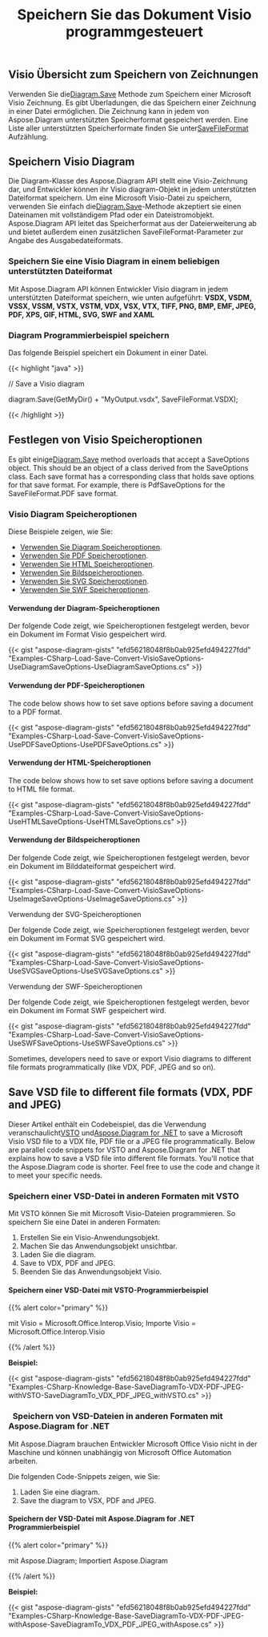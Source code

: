 ﻿---
title: Speichern Sie das Dokument Visio programmgesteuert
linktitle: Dokument Visio speichern
type: docs
weight: 30
url: /de/net/save-visio-document/
description: Auf dieser Seite wird beschrieben, wie Sie das Visio-Dokument in einer Datei speichern und mit der Aspose.Diagram-Bibliothek streamen.
---
## **Visio Übersicht zum Speichern von Zeichnungen**
 Verwenden Sie die[Diagram.Save]() Methode zum Speichern einer Microsoft Visio Zeichnung. Es gibt Überladungen, die das Speichern einer Zeichnung in einer Datei ermöglichen. Die Zeichnung kann in jedem von Aspose.Diagram unterstützten Speicherformat gespeichert werden. Eine Liste aller unterstützten Speicherformate finden Sie unter[SaveFileFormat]() Aufzählung.
## **Speichern Visio Diagram**
 Die Diagram-Klasse des Aspose.Diagram API stellt eine Visio-Zeichnung dar, und Entwickler können ihr Visio diagram-Objekt in jedem unterstützten Dateiformat speichern. Um eine Microsoft Visio-Datei zu speichern, verwenden Sie einfach die[Diagram.Save]()-Methode akzeptiert sie einen Dateinamen mit vollständigem Pfad oder ein Dateistromobjekt. Aspose.Diagram API leitet das Speicherformat aus der Dateierweiterung ab und bietet außerdem einen zusätzlichen SaveFileFormat-Parameter zur Angabe des Ausgabedateiformats.
### **Speichern Sie eine Visio Diagram in einem beliebigen unterstützten Dateiformat**
Mit Aspose.Diagram API können Entwickler Visio diagram in jedem unterstützten Dateiformat speichern, wie unten aufgeführt:
**VSDX, VSDM, VSSX, VSSM, VSTX, VSTM, VDX, VSX, VTX, TIFF, PNG, BMP, EMF, JPEG, PDF, XPS, GIF, HTML, SVG, SWF and XAML**
### **Diagram Programmierbeispiel speichern**
Das folgende Beispiel speichert ein Dokument in einer Datei.

{{< highlight "java" >}}

 // Save a Visio diagram

diagram.Save(GetMyDir() + "MyOutput.vsdx", SaveFileFormat.VSDX);

{{< /highlight >}}
## **Festlegen von Visio Speicheroptionen**
 Es gibt einige[Diagram.Save]() method overloads that accept a SaveOptions object. This should be an object of a class derived from the SaveOptions class. Each save format has a corresponding class that holds save options for that save format. For example, there is PdfSaveOptions for the SaveFileFormat.PDF save format.
### **Visio Diagram Speicheroptionen**
Diese Beispiele zeigen, wie Sie:

- [Verwenden Sie Diagram Speicheroptionen](https://docs.aspose.com/diagram/net/save-visio-document/).
- [Verwenden Sie PDF Speicheroptionen](https://docs.aspose.com/diagram/net/save-visio-document/).
- [Verwenden Sie HTML Speicheroptionen](https://docs.aspose.com/diagram/net/save-visio-document/).
- [Verwenden Sie Bildspeicheroptionen](https://docs.aspose.com/diagram/net/save-visio-document/).
- [Verwenden Sie SVG Speicheroptionen](https://docs.aspose.com/diagram/net/save-visio-document/).
- [Verwenden Sie SWF Speicheroptionen](https://docs.aspose.com/diagram/net/save-visio-document/).
#### **Verwendung der Diagram-Speicheroptionen**
Der folgende Code zeigt, wie Speicheroptionen festgelegt werden, bevor ein Dokument im Format Visio gespeichert wird.

{{< gist "aspose-diagram-gists" "efd56218048f8b0ab925efd494227fdd" "Examples-CSharp-Load-Save-Convert-VisioSaveOptions-UseDiagramSaveOptions-UseDiagramSaveOptions.cs" >}}



#### **Verwendung der PDF-Speicheroptionen**
The code below shows how to set save options before saving a document to a PDF format.

{{< gist "aspose-diagram-gists" "efd56218048f8b0ab925efd494227fdd" "Examples-CSharp-Load-Save-Convert-VisioSaveOptions-UsePDFSaveOptions-UsePDFSaveOptions.cs" >}}



#### **Verwendung der HTML-Speicheroptionen**
The code below shows how to set save options before saving a document to HTML file format.

{{< gist "aspose-diagram-gists" "efd56218048f8b0ab925efd494227fdd" "Examples-CSharp-Load-Save-Convert-VisioSaveOptions-UseHTMLSaveOptions-UseHTMLSaveOptions.cs" >}}



#### **Verwendung der Bildspeicheroptionen**
Der folgende Code zeigt, wie Speicheroptionen festgelegt werden, bevor ein Dokument im Bilddateiformat gespeichert wird.



{{< gist "aspose-diagram-gists" "efd56218048f8b0ab925efd494227fdd" "Examples-CSharp-Load-Save-Convert-VisioSaveOptions-UseImageSaveOptions-UseImageSaveOptions.cs" >}}


Verwendung der SVG-Speicheroptionen

Der folgende Code zeigt, wie Speicheroptionen festgelegt werden, bevor ein Dokument im Format SVG gespeichert wird.

{{< gist "aspose-diagram-gists" "efd56218048f8b0ab925efd494227fdd" "Examples-CSharp-Load-Save-Convert-VisioSaveOptions-UseSVGSaveOptions-UseSVGSaveOptions.cs" >}}


Verwendung der SWF-Speicheroptionen

Der folgende Code zeigt, wie Speicheroptionen festgelegt werden, bevor ein Dokument im Format SWF gespeichert wird.

{{< gist "aspose-diagram-gists" "efd56218048f8b0ab925efd494227fdd" "Examples-CSharp-Load-Save-Convert-VisioSaveOptions-UseSWFSaveOptions-UseSWFSaveOptions.cs" >}}

Sometimes, developers need to save or export Visio diagrams to different file formats programmatically (like VDX, PDF, JPEG and so on).
## **Save VSD file to different file formats (VDX, PDF and JPEG)**
 Dieser Artikel enthält ein Codebeispiel, das die Verwendung veranschaulicht[VSTO](https://docs.aspose.com/diagram/net/save-visio-document/) und[Aspose.Diagram for .NET](https://docs.aspose.com/diagram/net) to save a Microsoft Visio VSD file to a VDX file, PDF file or a JPEG file programmatically. Below are parallel code snippets for VSTO and Aspose.Diagram for .NET that explains how to save a VSD file into different file formats. You'll notice that the Aspose.Diagram code is shorter. Feel free to use the code and change it to meet your specific needs.
### **Speichern einer VSD-Datei in anderen Formaten mit VSTO**
Mit VSTO können Sie mit Microsoft Visio-Dateien programmieren. So speichern Sie eine Datei in anderen Formaten:

1. Erstellen Sie ein Visio-Anwendungsobjekt.
1. Machen Sie das Anwendungsobjekt unsichtbar.
1. Laden Sie die diagram.
1. Save to VDX, PDF and JPEG.
1. Beenden Sie das Anwendungsobjekt Visio.
#### **Speichern einer VSD-Datei mit VSTO-Programmierbeispiel**
{{% alert color="primary" %}} 

mit Visio = Microsoft.Office.Interop.Visio;
Importe Visio = Microsoft.Office.Interop.Visio

{{% /alert %}} 

**Beispiel:**

{{< gist "aspose-diagram-gists" "efd56218048f8b0ab925efd494227fdd" "Examples-CSharp-Knowledge-Base-SaveDiagramTo-VDX-PDF-JPEG-withVSTO-SaveDiagramTo_VDX_PDF_JPEG_withVSTO.cs" >}}
### ` `**Speichern von VSD-Dateien in anderen Formaten mit Aspose.Diagram for .NET**
Mit Aspose.Diagram brauchen Entwickler Microsoft Office Visio nicht in der Maschine und können unabhängig von Microsoft Office Automation arbeiten.

Die folgenden Code-Snippets zeigen, wie Sie:

1. Laden Sie eine diagram.
1. Save the diagram to VSX, PDF and JPEG.
#### **Speichern der VSD-Datei mit Aspose.Diagram for .NET Programmierbeispiel**
{{% alert color="primary" %}} 

mit Aspose.Diagram;
Importiert Aspose.Diagram

{{% /alert %}} 

**Beispiel:**

{{< gist "aspose-diagram-gists" "efd56218048f8b0ab925efd494227fdd" "Examples-CSharp-Knowledge-Base-SaveDiagramTo-VDX-PDF-JPEG-withAspose-SaveDiagramTo_VDX_PDF_JPEG_withAspose.cs" >}}

